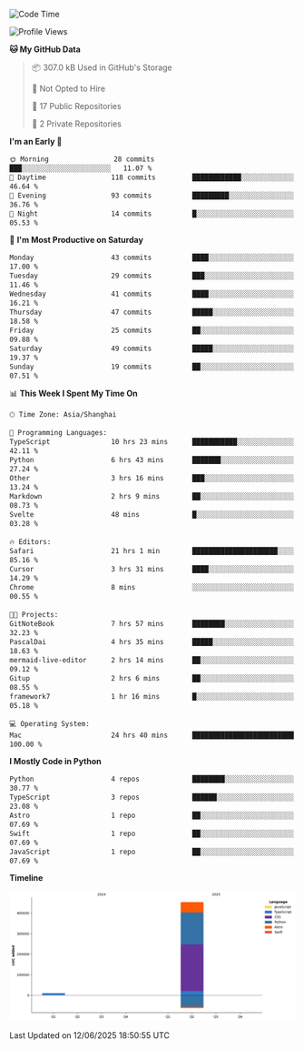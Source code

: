 <!--
**PascalDai/PascalDai** is a ✨ _special_ ✨ repository because its `README.md` (this file) appears on your GitHub profile.

Here are some ideas to get you started:

- 🔭 I’m currently working on ...
- 🌱 I’m currently learning ...
- 👯 I’m looking to collaborate on ...
- 🤔 I’m looking for help with ...
- 💬 Ask me about ...
- 📫 How to reach me: ...
- 😄 Pronouns: ...
- ⚡ Fun fact: ...
-->

<!--START_SECTION:waka-->
![Code Time](http://img.shields.io/badge/Code%20Time-1%2C184%20hrs%2018%20mins-blue)

![Profile Views](http://img.shields.io/badge/Profile%20Views-80-blue)

**🐱 My GitHub Data** 

> 📦 307.0 kB Used in GitHub's Storage 
 > 
> 🚫 Not Opted to Hire
 > 
> 📜 17 Public Repositories 
 > 
> 🔑 2 Private Repositories 
 > 
**I'm an Early 🐤** 

```text
🌞 Morning                28 commits          ███░░░░░░░░░░░░░░░░░░░░░░   11.07 % 
🌆 Daytime                118 commits         ████████████░░░░░░░░░░░░░   46.64 % 
🌃 Evening                93 commits          █████████░░░░░░░░░░░░░░░░   36.76 % 
🌙 Night                  14 commits          █░░░░░░░░░░░░░░░░░░░░░░░░   05.53 % 
```
📅 **I'm Most Productive on Saturday** 

```text
Monday                   43 commits          ████░░░░░░░░░░░░░░░░░░░░░   17.00 % 
Tuesday                  29 commits          ███░░░░░░░░░░░░░░░░░░░░░░   11.46 % 
Wednesday                41 commits          ████░░░░░░░░░░░░░░░░░░░░░   16.21 % 
Thursday                 47 commits          █████░░░░░░░░░░░░░░░░░░░░   18.58 % 
Friday                   25 commits          ██░░░░░░░░░░░░░░░░░░░░░░░   09.88 % 
Saturday                 49 commits          █████░░░░░░░░░░░░░░░░░░░░   19.37 % 
Sunday                   19 commits          ██░░░░░░░░░░░░░░░░░░░░░░░   07.51 % 
```


📊 **This Week I Spent My Time On** 

```text
🕑︎ Time Zone: Asia/Shanghai

💬 Programming Languages: 
TypeScript               10 hrs 23 mins      ███████████░░░░░░░░░░░░░░   42.11 % 
Python                   6 hrs 43 mins       ███████░░░░░░░░░░░░░░░░░░   27.24 % 
Other                    3 hrs 16 mins       ███░░░░░░░░░░░░░░░░░░░░░░   13.24 % 
Markdown                 2 hrs 9 mins        ██░░░░░░░░░░░░░░░░░░░░░░░   08.73 % 
Svelte                   48 mins             █░░░░░░░░░░░░░░░░░░░░░░░░   03.28 % 

🔥 Editors: 
Safari                   21 hrs 1 min        █████████████████████░░░░   85.16 % 
Cursor                   3 hrs 31 mins       ████░░░░░░░░░░░░░░░░░░░░░   14.29 % 
Chrome                   8 mins              ░░░░░░░░░░░░░░░░░░░░░░░░░   00.55 % 

🐱‍💻 Projects: 
GitNoteBook              7 hrs 57 mins       ████████░░░░░░░░░░░░░░░░░   32.23 % 
PascalDai                4 hrs 35 mins       █████░░░░░░░░░░░░░░░░░░░░   18.63 % 
mermaid-live-editor      2 hrs 14 mins       ██░░░░░░░░░░░░░░░░░░░░░░░   09.12 % 
Gitup                    2 hrs 6 mins        ██░░░░░░░░░░░░░░░░░░░░░░░   08.55 % 
framework7               1 hr 16 mins        █░░░░░░░░░░░░░░░░░░░░░░░░   05.18 % 

💻 Operating System: 
Mac                      24 hrs 40 mins      █████████████████████████   100.00 % 
```

**I Mostly Code in Python** 

```text
Python                   4 repos             ████████░░░░░░░░░░░░░░░░░   30.77 % 
TypeScript               3 repos             ██████░░░░░░░░░░░░░░░░░░░   23.08 % 
Astro                    1 repo              ██░░░░░░░░░░░░░░░░░░░░░░░   07.69 % 
Swift                    1 repo              ██░░░░░░░░░░░░░░░░░░░░░░░   07.69 % 
JavaScript               1 repo              ██░░░░░░░░░░░░░░░░░░░░░░░   07.69 % 
```



**Timeline**

![Lines of Code chart](https://raw.githubusercontent.com/PascalDai/PascalDai/main/assets/bar_graph.png)


 Last Updated on 12/06/2025 18:50:55 UTC
<!--END_SECTION:waka-->
